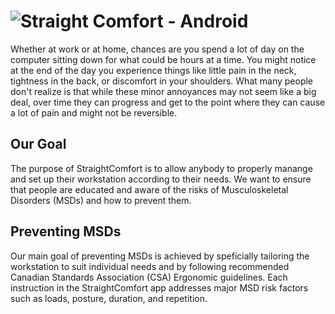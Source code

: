 ![](https://i.imgur.com/JMvRb9m.png "Straight Comfort - Android")
=======================
Whether at work or at home, chances are you spend a lot of day on the computer sitting down for what could be hours at a time.  You might notice at the end of the day you experience things like little pain in the neck, tightness in the back, or discomfort in your shoulders.  What many people don't realize is that while these minor annoyances may not seem like a big deal, over time they can progress and get to the point where they can cause a lot of pain and might not be reversible.

## Our Goal
The purpose of StraightComfort is to allow anybody to properly manange and set up their workstation according to their needs.  We want to ensure that people are educated and aware of the risks of Musculoskeletal Disorders (MSDs) and how to prevent them.  

## Preventing MSDs
Our main goal of preventing MSDs is achieved by speficially tailoring the workstation to suit individual needs and by following recommended Canadian Standards Association (CSA) Ergonomic guidelines.  Each instruction in the StraightComfort app addresses major MSD risk factors such as loads, posture, duration, and repetition. 
